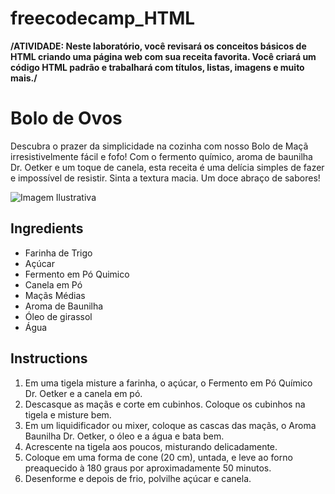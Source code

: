 # freecodecamp_HTML
**/ATIVIDADE: Neste laboratório, você revisará os conceitos básicos de HTML criando uma página web com sua receita favorita. Você criará um código HTML padrão e trabalhará com títulos, listas, imagens e muito mais./**
<!DOCTYPE html>
  <html lang="en">
    <head>
      <title>RECEITAS DE BOLO</title>
      <meta charset="utf-8">
    </head>
    <body>
      <h1>Bolo de Ovos</h1>
      <p>Descubra o prazer da simplicidade na cozinha com nosso Bolo de Maçã irresistivelmente fácil e fofo! Com o fermento químico, aroma de baunilha Dr. Oetker e um toque de canela, esta receita é uma delícia simples de fazer e impossível de resistir. Sinta a textura macia. Um doce abraço de sabores!</p>
      <img src="https://cdn.freecodecamp.org/curriculum/labs/recipe.jpg" alt="Imagem Ilustrativa">
      <h2>Ingredients</h2>
      <ul>
        <li>Farinha de Trigo</li>
        <li>Açúcar</li>
        <li>Fermento em Pó Quimico</li>
        <li>Canela em Pó</li>
        <li>Maçãs Médias</li>
        <li>Aroma de Baunilha</li>
        <li>Óleo de girassol</li>
        <li>Água</li>
      </ul>
      <h2>Instructions</h2>
      <ol>
        <li>Em uma tigela misture a farinha, o açúcar, o Fermento em Pó Químico Dr. Oetker e a canela em pó.</li>
        <li>Descasque as maçãs e corte em cubinhos. Coloque os cubinhos na tigela e misture bem.</li>
        <li>Em um liquidificador ou mixer, coloque as cascas das maçãs, o Aroma Baunilha Dr. Oetker, o óleo e a água e bata bem.</li>
        <li>Acrescente na tigela aos poucos, misturando delicadamente.</li>
        <li>Coloque em uma forma de cone (20 cm), untada, e leve ao forno preaquecido à 180 graus por aproximadamente 50 minutos.</li>
        <li>Desenforme e depois de frio,  polvilhe açúcar e canela.</li>
      </ol>
    </body>
  </html>
